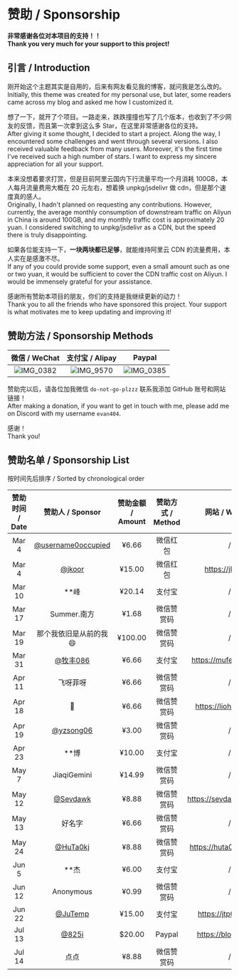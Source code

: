 # 赞助 / Sponsorship

**非常感谢各位对本项目的支持！！**  
**Thank you very much for your support to this project!**

## 引言 / Introduction

刚开始这个主题其实是自用的，后来有网友看见我的博客，就问我是怎么改的。  
Initially, this theme was created for my personal use, but later, some readers came across my blog and asked me how I customized it.

想了一下，就开了个项目。一路走来，跌跌撞撞也写了几个版本，也收到了不少网友的反馈，而且第一次拿到这么多 Star，在这里非常感谢各位的支持。  
After giving it some thought, I decided to start a project. Along the way, I encountered some challenges and went through several versions. I also received valuable feedback from many users. Moreover, it's the first time I've received such a high number of stars. I want to express my sincere appreciation for all your support.

本来没想着要求打赏，但是目前阿里云国内下行流量平均一个月消耗 100GB，本人每月流量费用大概在 20 元左右，想着换 unpkg/jsdelivr 做 cdn，但是那个速度真的感人。  
Originally, I hadn't planned on requesting any contributions. However, currently, the average monthly consumption of downstream traffic on Aliyun in China is around 100GB, and my monthly traffic cost is approximately 20 yuan. I considered switching to unpkg/jsdelivr as a CDN, but the speed there is truly disappointing.

如果各位能支持一下，**一块两块都已足够**，就能维持阿里云 CDN 的流量费用，本人实在是感激不尽。  
If any of you could provide some support, even a small amount such as one or two yuan, it would be sufficient to cover the CDN traffic cost on Aliyun. I would be immensely grateful for your assistance.

感谢所有赞助本项目的朋友，你们的支持是我继续更新的动力！  
Thank you to all the friends who have sponsored this project. Your support is what motivates me to keep updating and improving it!

## 赞助方法 / Sponsorship Methods

微信 / WeChat             |  支付宝 / Alipay | Paypal 
:-------------------------:|:-------------------------:|:-------------------------:
![IMG_0382](https://user-images.githubusercontent.com/68590232/223455834-d2e5ab6e-9d75-4bbf-adfb-2c519d6b4582.JPG)  | ![IMG_9570](https://user-images.githubusercontent.com/68590232/223463950-f7276ef8-0198-4070-8541-697ec25e5b9a.png) | ![IMG_0385](https://user-images.githubusercontent.com/68590232/223459896-593e105e-89f3-4631-8cab-cb7798a53bf1.jpg) 

赞助完以后，请各位加我微信 `do-not-go-plzzz` 联系我添加 GitHub 账号和网站链接！  
After making a donation, if you want to get in touch with me, please add me on Discord with my username `evan404`.

感谢！  
Thank you!

## 赞助名单 / Sponsorship List

按时间先后排序 / Sorted by chronological order


|   赞助时间 / Date   |                           赞助人 / Sponsor                      | 赞助金额 / Amount |  赞助方式 / Method |       网站 / Website       |
| :----------: | :--------------------------------------------------------: | :------: | :--------: | :---------------: |
| Mar 4  | [@username0occupied](https://github.com/username0occupied) |  ¥6.66   |  微信红包  |         /         |
| Mar 4  |             [@jkoor](https://github.com/jkoor)             |  ¥15.00  |  微信红包  | https://jkor.site |
| Mar 10 |                            **峰                            |  ¥20.14  |   支付宝   |         /         |
| Mar 17 |                        Summer.南方                         |  ¥1.68   | 微信赞赏码 |         /         |
| Mar 19 |                    那个我依旧是从前的我😄                  |  ¥100.00 | 微信赞赏码 |         /         |
| Mar 31 |          [@牧丰086](https://github.com/mufeng086)          |  ¥6.66   |   支付宝   |https://mufeng086.top|
| Apr 11 |                           飞呀菲呀                            |  ¥6.66  |   微信赞赏码   |         /         |
| Apr 18 | 👺 | ¥6.66 | 微信赞赏码 | https://liohi.github.io |
| Apr 19 | [@yzsong06](https://github.com/yzsong06) | ¥3.00 | 微信赞赏码 | / |
| Apr 23 | **博 | ¥10.00 | 支付宝 | / |
| May 7 | JiaqiGemini | ¥14.99 | 微信赞赏码 | / |
| May 12 | [@Sevdawk](https://github.com/Sevdawk) | ¥8.88 | 微信赞赏码 | https://sevdawk.github.io |
| May 13 | 好名字 | ¥6.66 | 微信赞赏码 | / |
| May 24 | [@HuTa0kj](https://github.com/HuTa0kj) | ¥8.88 | 微信赞赏码 | https://huta0kj.github.io |
| Jun 5 | **杰 | ¥6.00 | 支付宝 | / |
| Jun 12 | Anonymous | ¥0.99 | 微信赞赏码 | / |
| Jun 22 | [@JuTemp](https://github.com/JuTemp) | ¥15.00 | 支付宝 | https://jtp0415.top |
| Jul 13 | [@825i](https://github.com/825i) | $20.00 | Paypal |  https://blog.xtu.icu/ |
| Jul 14 | 点点 | ¥8.88 | 微信赞赏码 | / |




